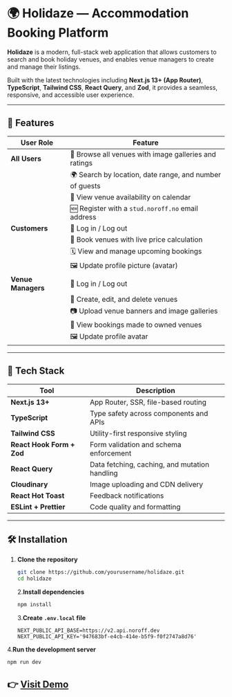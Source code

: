 # 🌍 Holidaze — Accommodation Booking Platform

**Holidaze** is a modern, full-stack web application that allows customers to search and book holiday venues, and enables venue managers to create and manage their listings.

Built with the latest technologies including **Next.js 13+ (App Router)**, **TypeScript**, **Tailwind CSS**, **React Query**, and **Zod**, it provides a seamless, responsive, and accessible user experience.

---

## 🚀 Features

| User Role         | Feature                                                                 |
|------------------|-------------------------------------------------------------------------|
| **All Users**    | 🔎 Browse all venues with image galleries and ratings                   |
|                  | 🌍 Search by location, date range, and number of guests                 |
|                  | 📅 View venue availability on calendar                                  |
|                  | 🆕 Register with a `stud.noroff.no` email address                       |                  |
| **Customers**    | 🔐 Log in / Log out                                                     |
|                  | 🧾 Book venues with live price calculation                              |
|                  | 🗓️ View and manage upcoming bookings                                    |
|                  | 🖼️ Update profile picture (avatar)                                     |
| **Venue Managers** | 🔐 Log in / Log out                                                  |
|                  | 🏨 Create, edit, and delete venues                                      |
|                  | 📷 Upload venue banners and image galleries                             |
|                  | 📆 View bookings made to owned venues                                   |
|                  | 🖼️ Update profile avatar                                               |

---
## 🧰 Tech Stack

| Tool                      | Description                                   |
| ------------------------- | --------------------------------------------- |
| **Next.js 13+**           | App Router, SSR, file-based routing           |
| **TypeScript**            | Type safety across components and APIs        |
| **Tailwind CSS**          | Utility-first responsive styling              |
| **React Hook Form + Zod** | Form validation and schema enforcement        |
| **React Query**           | Data fetching, caching, and mutation handling |
| **Cloudinary**            | Image uploading and CDN delivery              |
| **React Hot Toast**       | Feedback notifications                        |
| **ESLint + Prettier**     | Code quality and formatting                   |

---

## 🛠 Installation

1. **Clone the repository**
   ```bash
   git clone https://github.com/yourusername/holidaze.git
   cd holidaze
   ```
   2.**Install dependencies**
   ```bash
   npm install
   ```
   3.**Create `.env.local` file**
   ```env
   NEXT_PUBLIC_API_BASE=https://v2.api.noroff.dev
   NEXT_PUBLIC_API_KEY='947683bf-e4cb-414e-b5f9-f0f2747a8d76'

4.**Run the development server**
   ```bash
   npm run dev
   ``` 

## 👉 [Visit Demo](https://holidaze-venue.vercel.app/)
   







